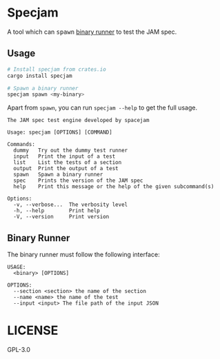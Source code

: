 # Specjam

A tool which can <kbd>spawn</kbd> [binary runner](#binary-runner) to test the JAM spec.

## Usage

```bash
# Install specjam from crates.io
cargo install specjam

# Spawn a binary runner
specjam spawn <my-binary>
```

Apart from `spawn`, you can run `specjam --help` to get the full usage.

```text
The JAM spec test engine developed by spacejam

Usage: specjam [OPTIONS] [COMMAND]

Commands:
  dummy   Try out the dummy test runner
  input   Print the input of a test
  list    List the tests of a section
  output  Print the output of a test
  spawn   Spawn a binary runner
  spec    Prints the version of the JAM spec
  help    Print this message or the help of the given subcommand(s)

Options:
  -v, --verbose...  The verbosity level
  -h, --help        Print help
  -V, --version     Print version
```

## Binary Runner

The binary runner must follow the following interface:

```text
USAGE:
  <binary> [OPTIONS]

OPTIONS:
  --section <section> the name of the section
  --name <name> the name of the test
  --input <input> The file path of the input JSON
```

# LICENSE

GPL-3.0

